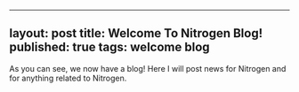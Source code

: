 --------
layout: post
title: Welcome To Nitrogen Blog!
published: true
tags: welcome blog
--------

As you can see, we now have a blog! Here I will post news for Nitrogen and for anything related to Nitrogen.
